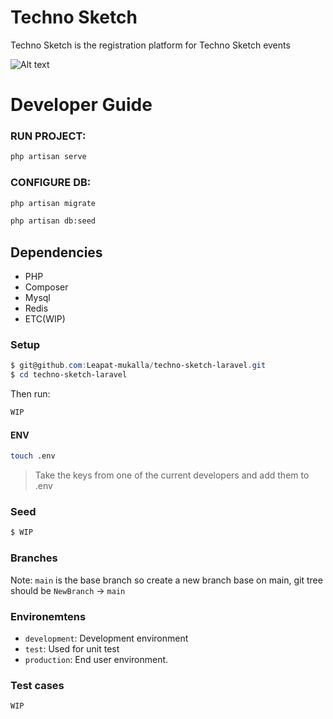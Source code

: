 # Techno Sketch

Techno Sketch is the registration platform for Techno Sketch events

![Alt text](https://technosketch.art/assets/images/logo.png)

# Developer Guide
### RUN PROJECT:
```bash
php artisan serve
```
### CONFIGURE DB:
```bash
php artisan migrate
```
```bash
php artisan db:seed
```
## Dependencies
- PHP
- Composer
- Mysql
- Redis
- ETC(WIP)

### Setup
```powershell
$ git@github.com:Leapat-mukalla/techno-sketch-laravel.git
$ cd techno-sketch-laravel
```

Then run:

```powershell
WIP
```

#### ENV

```sh
touch .env
```

> Take the keys from one of the current developers and add them to .env


### Seed
```powershell
$ WIP
```

### Branches

Note: `main` is the base branch so create a new branch base on main, git tree should be `NewBranch` -> `main`


### Environemtens

- `development`: Development environment
- `test`: Used for unit test
- `production`: End user environment.

### Test cases

```powershell
WIP
```

